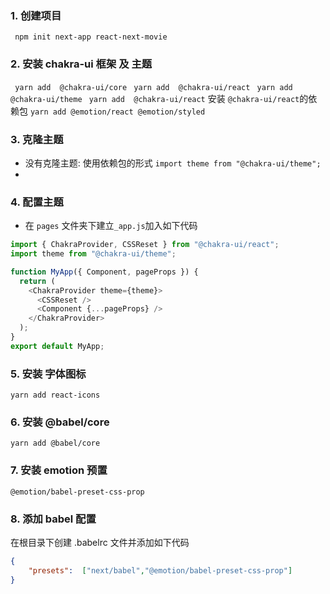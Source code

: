 ### 1. 创建项目
` npm init next-app react-next-movie`


### 2. 安装 chakra-ui 框架 及 主题
` yarn add  @chakra-ui/core`
` yarn add  @chakra-ui/react`
` yarn add  @chakra-ui/theme`
` yarn add  @chakra-ui/react`
安装 `@chakra-ui/react`的依赖包 `yarn add @emotion/react @emotion/styled`

### 3. 克隆主题
- 没有克隆主题: 使用依赖包的形式 `import theme from "@chakra-ui/theme";`
- 
### 4. 配置主题
- 在 `pages` 文件夹下建立` _app.js `加入如下代码
```js
import { ChakraProvider, CSSReset } from "@chakra-ui/react";
import theme from "@chakra-ui/theme";

function MyApp({ Component, pageProps }) {
  return (
    <ChakraProvider theme={theme}>
      <CSSReset />
      <Component {...pageProps} />
    </ChakraProvider>
  );
}
export default MyApp;

```
### 5. 安装 字体图标
  `yarn add react-icons`


### 6. 安装 @babel/core
`yarn add @babel/core`

### 7. 安装 emotion 预置
`@emotion/babel-preset-css-prop`

### 8. 添加 babel 配置
  在根目录下创建 .babelrc 文件并添加如下代码
```json
{
    "presets":  ["next/babel","@emotion/babel-preset-css-prop"]
}
```